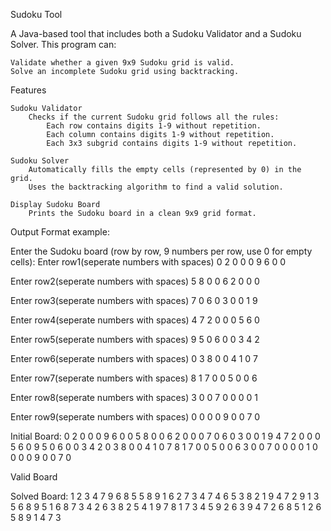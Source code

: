 Sudoku Tool

A Java-based tool that includes both a Sudoku Validator and a Sudoku Solver. This program can:

    Validate whether a given 9x9 Sudoku grid is valid.
    Solve an incomplete Sudoku grid using backtracking.


Features

    Sudoku Validator
        Checks if the current Sudoku grid follows all the rules:
            Each row contains digits 1-9 without repetition.
            Each column contains digits 1-9 without repetition.
            Each 3x3 subgrid contains digits 1-9 without repetition.

    Sudoku Solver
        Automatically fills the empty cells (represented by 0) in the grid.
        Uses the backtracking algorithm to find a valid solution.

    Display Sudoku Board
        Prints the Sudoku board in a clean 9x9 grid format.

Output Format example:

Enter the Sudoku board (row by row, 9 numbers per row, use 0 for empty cells):
Enter row1(seperate numbers with spaces)
0 2 0 0 0 9 6 0 0

Enter row2(seperate numbers with spaces)
5 8 0 0 6 2 0 0 0

Enter row3(seperate numbers with spaces)
7 0 6 0 3 0 0 1 9

Enter row4(seperate numbers with spaces)
4 7 2 0 0 0 5 6 0

Enter row5(seperate numbers with spaces)
9 5 0 6 0 0 3 4 2

Enter row6(seperate numbers with spaces)
0 3 8 0 0 4 1 0 7

Enter row7(seperate numbers with spaces)
8 1 7 0 0 5 0 0 6

Enter row8(seperate numbers with spaces)
3 0 0 7 0 0 0 0 1

Enter row9(seperate numbers with spaces)
0 0 0 0 9 0 0 7 0 


Initial Board:
0 2 0 0 0 9 6 0 0 
5 8 0 0 6 2 0 0 0 
7 0 6 0 3 0 0 1 9 
4 7 2 0 0 0 5 6 0 
9 5 0 6 0 0 3 4 2 
0 3 8 0 0 4 1 0 7 
8 1 7 0 0 5 0 0 6 
3 0 0 7 0 0 0 0 1 
0 0 0 0 9 0 0 7 0 

Valid Board

Solved Board:
1 2 3 4 7 9 6 8 5 
5 8 9 1 6 2 7 3 4 
7 4 6 5 3 8 2 1 9 
4 7 2 9 1 3 5 6 8 
9 5 1 6 8 7 3 4 2 
6 3 8 2 5 4 1 9 7 
8 1 7 3 4 5 9 2 6 
3 9 4 7 2 6 8 5 1 
2 6 5 8 9 1 4 7 3 
